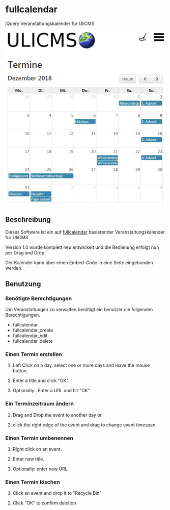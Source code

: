 # fullcalendar
jQuery Veranstaltungskalender für UliCMS

![Screenshot von fullcalender für UliCMS](https://raw.githubusercontent.com/derUli/ulicms-fullcalendar/master/screenshot.jpg)


## Beschreibung

Dieses Software ist ein auf [fullcalendar](https://fullcalendar.io/) basierender Veranstaltungskalender für UliCMS

Version 1.0 wurde komplett neu entwickelt und die Bedienung erfolgt nun per Drag and Drop.

Der Kalender kann über einen Embed-Code in eine Seite eingebunden werden.

## Benutzung

### Benötigte Berechtigungen

Um Veranstaltungen zu verwalten benötigt ein benutzer die folgenden Berechtigungen.

* fullcalendar
* fullcalendar_create
* fullcalendar_edit
* fullcalendar_delete

### Einen Termin erstellen

1. Left Click on a day, select one or more days and leave the mouse button.

2. Enter a title and click "OK".

3. Optionally : Enter a URL and hit "OK"

### Ein Terminzeitraum ändern

1. Drag and Drop the event to another day or

2. click the right edge of the event and drag
to change event timespan.

### Einen Termin umbenennen

1. Right click on an event.

2. Enter new title.

3. Optionally: enter new URL

### Einen Termin löschen

1. Click an event and drop it to "Recycle Bin"

2. Click "OK" to confirm deletion
